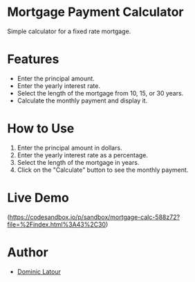 # Mortgage Payment Calculator

Simple calculator for a fixed rate mortgage. 

# Features

- Enter the principal amount.
- Enter the yearly interest rate.
- Select the length of the mortgage from 10, 15, or 30 years.
- Calculate the monthly payment and display it.

# How to Use

1. Enter the principal amount in dollars.
2. Enter the yearly interest rate as a percentage.
3. Select the length of the mortgage in years.
4. Click on the "Calculate" button to see the monthly payment.

# Live Demo
(https://codesandbox.io/p/sandbox/mortgage-calc-588z72?file=%2Findex.html%3A43%2C30)


# Author

- [Dominic Latour](https://github.com/dlatour82)
